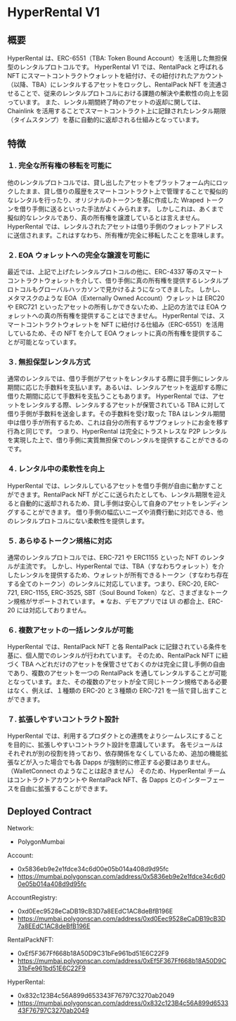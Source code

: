 # HyperRental V1

## 概要

HyperRental は、ERC-6551（TBA: Token Bound Account）を活用した無担保型のレンタルプロトコルです。
HyperRental V1 では、RentalPack と呼ばれる NFT にスマートコントラクトウォレットを紐付け、その紐付けれたアカウント（以降、TBA）にレンタルするアセットをロックし、RentalPack NFT を流通させることで、従来のレンタルプロトコルにおける課題の解決や柔軟性の向上を図っています。
また、レンタル期間終了時のアセットの返却に関しては、Chainlink を活用することでスマートコントラクト上に記録されたレンタル期限（タイムスタンプ）を基に自動的に返却される仕組みとなっています。

## 特徴

### １. 完全な所有権の移転を可能に

他のレンタルプロトコルでは、貸し出したアセットをプラットフォーム内にロックしたまま、貸し借りの履歴をスマートコントラクト上で管理することで擬似的なレンタルを行ったり、オリジナルのトークンを基に作成した Wraped トークンを借り手側に送るといった手法がよくみられます。
しかしこれは、あくまで擬似的なレンタルであり、真の所有権を譲渡しているとは言えません。
HyperRental では、レンタルされたアセットは借り手側のウォレットアドレスに送信されます。これはすなわち、所有権が完全に移転したことを意味します。

### ２. EOA ウォレットへの完全な譲渡を可能に

最近では、上記で上げたレンタルプロトコルの他に、ERC-4337 等のスマートコントラクトウォレットを介して、借り手側に真の所有権を提供するレンタルプロトコルもグローバルハッカソンで見かけるようになってきました。
しかし、メタマスクのような EOA（Externally Owned Account）ウォレットは ERC20 や ERC721 といったアセットの所有しかできないため、上記の方法では EOA ウォレットへの真の所有権を提供することはできません。
HyperRental では、スマートコントラクトウォレットを NFT に紐付ける仕組み（ERC-6551）を活用しているため、その NFT を介して EOA ウォレットに真の所有権を提供することが可能となっています。

### ３. 無担保型レンタル方式

通常のレンタルでは、借り手側がアセットをレンタルする際に貸手側にレンタル期間に応じた手数料を支払います。あるいは、レンタルアセットを返却する際に借りた期間に応じて手数料を支払うこともあります。
HyperRental では、アセットをレンタルする際、レンタルするアセットが保管されている TBA に対して借り手側が手数料を送金します。その手数料を受け取った TBA はレンタル期間中は借り手が所有するため、これは自分の所有するサブウォレットにお金を移す行為と同じです。
つまり、HyperRental は完全にトラストレスな P2P レンタルを実現した上で、借り手側に実質無担保でのレンタルを提供することができるのです。

### ４. レンタル中の柔軟性を向上

HyperRental では、レンタルしているアセットを借り手側が自由に動かすことができます。RentalPack NFT がどこに送られたとしても、レンタル期限を迎えると自動的に返却されるため、貸し手側は安心して自身のアセットをレンディングすることができます。
借り手側の幅広いニーズや消費行動に対応できる、他のレンタルプロトコルにない柔軟性を提供します。

### ５. あらゆるトークン規格に対応

通常のレンタルプロトコルでは、ERC-721 や ERC1155 といった NFT のレンタルが主流です。
しかし、HyperRental では、TBA（すなわちウォレット）を介したレンタルを提供するため、ウォレットが所有できるトークン（すなわち存在する全てのトークン）のレンタルに対応しています。つまり、ERC-20, ERC-721, ERC-1155, ERC-3525, SBT（Soul Bound Token）など、さまざまなトークン規格がサポートされています。
※ なお、デモアプリでは UI の都合上、ERC-20 には対応しておりません。

### ６. 複数アセットの一括レンタルが可能

HyperRental では、RentalPack NFT と各 RentalPack に記録されている条件を基に、個人間でのレンタルが行われています。
そのため、RentalPack NFT に紐づく TBA へどれだけのアセットを保管させておくのかは完全に貸し手側の自由であり、複数のアセットを一つの RentalPack を通してレンタルすることが可能となっています。また、その複数のアセットが全て同じトークン規格である必要はなく、例えば、１種類の ERC-20 と３種類の ERC-721 を一括で貸し出すことができます。

### ７. 拡張しやすいコントラクト設計

HyperRental では、利用するプロダクトとの連携をよりシームレスにすることを目的に、拡張しやすいコントラクト設計を意識しています。
各モジュールはそれぞれが別の役割を持っており、依存関係をなくしているため、追加の機能拡張などが入った場合でも各 Dapps が強制的に修正する必要はありません。（WalletConnect のようなことは起きません）
そのため、HyperRental チームはコントラクトアカウントや RentalPack NFT、各 Dapps とのインターフェースを自由に拡張することができます。

## Deployed Contract

Network:

- PolygonMumbai

Account:

- 0x5836eb9e2e1fdce34c6d00e05b014a408d9d95fc
- https://mumbai.polygonscan.com/address/0x5836eb9e2e1fdce34c6d00e05b014a408d9d95fc

AccountRegistry:

- 0xd0Eec9528eCaDB19cB3D7a8EEdC1AC8deBfB196E
- https://mumbai.polygonscan.com/address/0xd0Eec9528eCaDB19cB3D7a8EEdC1AC8deBfB196E

RentalPackNFT:

- 0xEf5F367Ff668b18A50D9C31bFe961bd51E6C22F9
- https://mumbai.polygonscan.com/address/0xEf5F367Ff668b18A50D9C31bFe961bd51E6C22F9

HyperRental:

- 0x832c123B4c56A899d653343F76797C3270ab2049
- https://mumbai.polygonscan.com/address/0x832c123B4c56A899d653343F76797C3270ab2049
